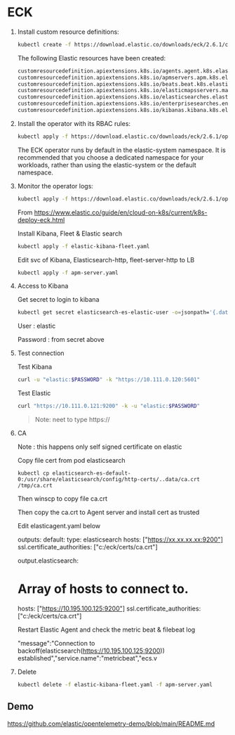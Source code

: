 # ECK

1. Install custom resource definitions:

    ```bash
    kubectl create -f https://download.elastic.co/downloads/eck/2.6.1/crds.yaml
    ```

    The following Elastic resources have been created:

    ```bash
    customresourcedefinition.apiextensions.k8s.io/agents.agent.k8s.elastic.co created
    customresourcedefinition.apiextensions.k8s.io/apmservers.apm.k8s.elastic.co created
    customresourcedefinition.apiextensions.k8s.io/beats.beat.k8s.elastic.co created
    customresourcedefinition.apiextensions.k8s.io/elasticmapsservers.maps.k8s.elastic.co created
    customresourcedefinition.apiextensions.k8s.io/elasticsearches.elasticsearch.k8s.elastic.co created
    customresourcedefinition.apiextensions.k8s.io/enterprisesearches.enterprisesearch.k8s.elastic.co created
    customresourcedefinition.apiextensions.k8s.io/kibanas.kibana.k8s.elastic.co created
    ```

2. Install the operator with its RBAC rules:

    ```bash
    kubectl apply -f https://download.elastic.co/downloads/eck/2.6.1/operator.yaml
    ```

    The ECK operator runs by default in the elastic-system namespace. It is recommended that you choose a dedicated namespace for your workloads, rather than using the elastic-system or the default namespace.

3. Monitor the operator logs:

    ```bash
    kubectl apply -f https://download.elastic.co/downloads/eck/2.6.1/operator.yaml
    ```

    From <https://www.elastic.co/guide/en/cloud-on-k8s/current/k8s-deploy-eck.html>

    Install Kibana, Fleet & Elastic search

    ```bash
    kubectl apply -f elastic-kibana-fleet.yaml
    ```

    Edit svc of Kibana, Elasticsearch-http, fleet-server-http to LB

    ```bash
    kubectl apply -f apm-server.yaml
    ```

4. Access to Kibana

    Get secret to login to kibana

    ```bash
    kubectl get secret elasticsearch-es-elastic-user -o=jsonpath='{.data.elastic}' | base64 --decode; echo
    ```

    User : elastic
    
    Password : from secret above

5. Test connection

    Test Kibana

    ```bash
    curl -u "elastic:$PASSWORD" -k "https://10.111.0.120:5601"
    ```

    Test Elastic

    ```bash
    curl "https://10.111.0.121:9200" -k -u "elastic:$PASSWORD"
    ```

    >Note: neet to type https://

6. CA

    Note : this happens only self signed certificate on elastic

    Copy file cert from pod elasticsearch

    ```
    kubectl cp elasticsearch-es-default-0:/usr/share/elasticsearch/config/http-certs/..data/ca.crt /tmp/ca.crt
    ```
    Then winscp to copy file ca.crt

    Then copy the ca.crt to Agent server and install cert as trusted

    Edit elasticagent.yaml below

    outputs:
    default:
        type: elasticsearch
        hosts: ["https://xx.xx.xx.xx:9200"]
        ssl.certificate_authorities: ["c:/eck/certs/ca.crt"]

    output.elasticsearch:
    # Array of hosts to connect to.
    hosts: ["https://10.195.100.125:9200"]
    ssl.certificate_authorities: ["c:/eck/certs/ca.crt"]

    Restart Elastic Agent and check the metric beat & filebeat log

    "message":"Connection to backoff(elasticsearch(https://10.195.100.125:9200)) established","service.name":"metricbeat","ecs.v

7. Delete

    ```bash
    kubectl delete -f elastic-kibana-fleet.yaml -f apm-server.yaml
    ```

## Demo

https://github.com/elastic/opentelemetry-demo/blob/main/README.md